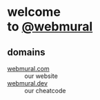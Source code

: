 # welcome<br>to [@webmural](https://github.com/webmural)

## domains

<dl>
  <dt><a href="https://webmural.com">webmural.com</a>
  <dd>our website
  <dt><a href="https://webmural.dev">webmural.dev</a>
  <dd>our cheatcode
</dl>
